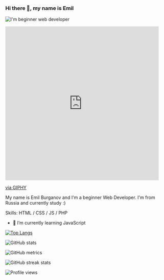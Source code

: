 ### Hi there 👋, my name is Emil
![I'm beginner web developer](https://media.giphy.com/media/1sgetPM00wWqJpVUTl/giphy.gif)
<iframe src="https://giphy.com/embed/1sgetPM00wWqJpVUTl" width="480" height="480" frameBorder="0" class="giphy-embed" allowFullScreen></iframe><p><a href="https://giphy.com/stickers/purwadhikaschool-coding-programming-purwadhika-1sgetPM00wWqJpVUTl">via GIPHY</a></p>

My name is Emil Burganov and I'm a beginner Web Developer. I'm from Russia and currently study :)

Skills: HTML / CSS / JS / PHP

- 🌱 I’m currently learning JavaScript 

[![Top Langs](https://github-readme-stats.vercel.app/api/top-langs/?username=emilburganov)](https://github.com/anuraghazra/github-readme-stats)

![GitHub stats](https://github-readme-stats.vercel.app/api?username=emilburganov&show_icons=true)  

![GitHub metrics](https://metrics.lecoq.io/emilburganov)  

![GitHub streak stats](https://streak-stats.demolab.com/?user=emilburganov)  

![Profile views](https://gpvc.arturio.dev/emilburganov)  
